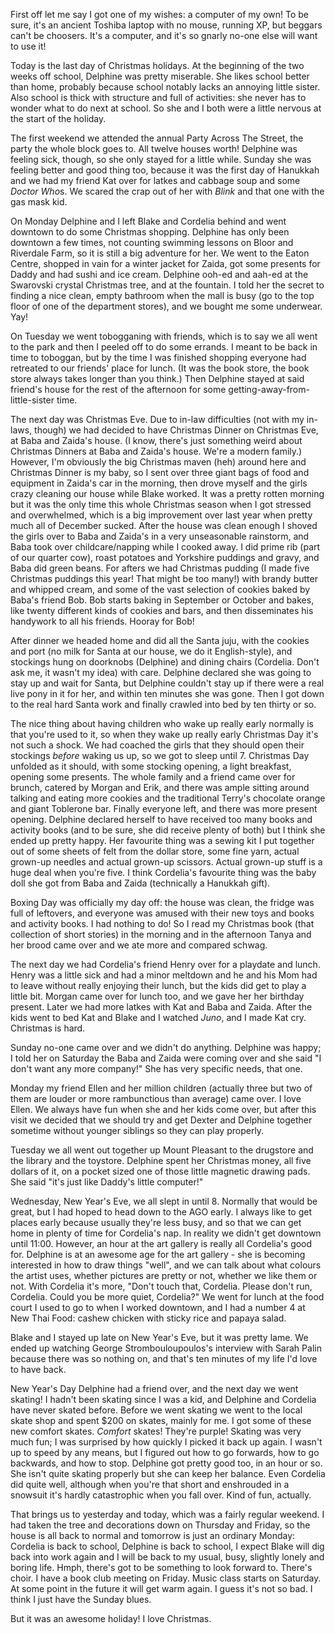 <!--
.. title: Christmas Retrospective, 2008
.. date: 2009-01-04 22:30:49
.. author: Amy Brown
-->

First off let me say I got one of my wishes: a computer of my
own!  To be sure, it's an ancient Toshiba laptop with no mouse,
running XP, but beggars can't be choosers.  It's a computer,
and it's so gnarly no-one else will want to use it!

Today is the last day of Christmas holidays.  At the beginning
of the two weeks off school, Delphine was pretty miserable.  She
likes school better than home, probably because school notably
lacks an annoying little sister.  Also school is thick with
structure and full of activities: she never has to wonder what
to do next at school.  So she and I both were a little nervous
at the start of the holiday.

The first weekend we attended the annual Party Across The Street,
the party the whole block goes to.  All twelve houses worth!  Delphine was feeling sick, though, so she only stayed for a little
while.  Sunday she was feeling better and good thing too, because it
was the first day of Hanukkah and we had my friend Kat over
for latkes and cabbage soup and some *Doctor Who*s.  We scared
the crap out of her with *Blink* and that one with the 
gas mask kid.

On Monday Delphine and I left Blake and 
Cordelia behind and went downtown to do some Christmas shopping.  Delphine 
has only been downtown a few times, not counting
swimming lessons on Bloor and Riverdale Farm, so it is still
a big adventure for her.  We went to the Eaton Centre, shopped
in vain for a winter jacket for Zaida, got some presents for
Daddy and had sushi and ice cream.  Delphine ooh-ed and aah-ed
at the Swarovski crystal Christmas tree, and at the fountain.
I told her the secret to finding a nice clean, empty bathroom
when the mall is busy (go to the top floor of one of the 
department stores), and we bought me some underwear.  Yay!

On Tuesday we went tobogganing with friends, which is to say we all
went to the park and then I peeled off to do some errands.
I meant to be back in time to toboggan, but by the time I
was finished shopping everyone had retreated to our friends'
place for lunch.  (It was the book store, the book store always
takes longer than you think.)  Then Delphine stayed at said 
friend's house for the rest of the afternoon for some
getting-away-from-little-sister time.

The next day was Christmas Eve.  Due to in-law difficulties (not
with my in-laws, though) we had decided to have Christmas Dinner on 
Christmas Eve, at Baba and Zaida's house.  (I know, there's just
something weird about Christmas Dinners at Baba and Zaida's
house.  We're a modern family.)  However, I'm obviously the
big Christmas maven (heh) around here and Christmas Dinner
is my baby, so I sent over three giant bags of food and 
equipment in Zaida's car in the morning, then drove myself
and the girls crazy cleaning our house while Blake worked.  It was a
pretty rotten morning but it was the only time this whole
Christmas season when I got stressed and overwhelmed, which
is a big improvement over last year when pretty much all of
December sucked.  After the house was clean enough I shoved
the girls over to Baba and Zaida's in a very unseasonable 
rainstorm, and Baba took over childcare/napping while I
cooked away.  I did prime rib (part of our quarter cow), roast
potatoes and Yorkshire puddings and gravy, and Baba did green beans.
For afters we had Christmas pudding (I made five Christmas 
puddings this year!  That might be too many!) with brandy
butter and whipped cream, and some of the vast selection of
cookies baked by Baba's friend Bob.  Bob starts baking in 
September or October and bakes, like twenty different kinds of
cookies and bars, and then disseminates his handywork to all
his friends.  Hooray for Bob!

After dinner we headed home and did all the Santa juju, with
the cookies and port (no milk for Santa at our house, we do it
English-style), and stockings hung
on doorknobs (Delphine) and dining chairs (Cordelia. Don't ask
me, it wasn't my idea) with care.  Delphine declared she was going to stay
up and wait for Santa, but Delphine couldn't stay up if there 
were a real live pony in it for her, and within ten minutes
she was gone.  Then I got down to the real hard Santa work
and finally crawled into bed by ten thirty or so.

The nice thing about having children who wake up really early
normally is that you're used to it, so when they wake up
really early Christmas Day it's not such a shock.  We had
coached the girls that they should open their stockings
*before* waking us up, so we got to sleep until 7.  Christmas
Day unfolded as it should, with some stocking opening, a light
breakfast, opening some presents.  The whole family and 
a friend came over for brunch, catered by Morgan and Erik, 
and there was ample sitting around talking and eating more
cookies and the traditional Terry's chocolate orange and
giant Toblerone bar.  Finally everyone left, and there was
more present opening.  Delphine declared herself to have
received too many books and activity books (and to be
sure, she did receive plenty of both) but I think she
ended up pretty happy.  Her favourite thing was a sewing kit
I put together out of some sheets of felt from the dollar
store, some fine yarn, actual grown-up needles and actual
grown-up scissors.  Actual grown-up stuff is a huge deal
when you're five.  I think Cordelia's favourite thing was
the baby doll she got from Baba and Zaida (technically
a Hanukkah gift).

Boxing Day was officially my day off: the house was clean,
the fridge was full of leftovers, and everyone was amused with
their new toys and books and activity books.  I had nothing
to do!  So I read my Christmas book (that collection of short
stories) in the morning and in the afternoon Tanya and her
brood came over and we ate more and compared schwag.

The next day we had Cordelia's friend Henry over for a
playdate and lunch.  Henry was a little sick and had a
minor meltdown and he and his Mom had to leave without
really enjoying their lunch, but the kids did get to play
a little bit.   Morgan came over for lunch too, and we
gave her her birthday present.  Later we had more latkes
with Kat and Baba and Zaida.  After the kids went to bed
Kat and Blake and I watched *Juno*, and I made Kat cry.
Christmas is hard.

Sunday no-one came over and we didn't do anything.  Delphine
was happy; I told her on Saturday the Baba and Zaida were
coming over and she said "I don't want any more company!"  She 
has very specific needs, that one.

Monday my friend Ellen and her million children (actually
three but two of them are louder or more rambunctious than
average) came over.  I love Ellen.  We always have fun when
she and her kids come over, but after this visit we decided that we
should try and get Dexter and Delphine together sometime
without younger siblings so they can play properly.

Tuesday we all went out together up Mount Pleasant to the
drugstore and the library and the toystore.  Delphine spent
her Christmas money, all five dollars of it, on a pocket
sized one of those little magnetic drawing pads.  She said
"it's just like Daddy's little computer!"

Wednesday, New Year's Eve, we all slept in until 8.  Normally
that would be great, but I had hoped to head down to the AGO
early.  I always like to get places early because usually 
they're less busy, and so that we can get home in plenty of time
for Cordelia's nap.  In reality we didn't get downtown until
11:00.  However, an hour at the art gallery is really all 
Cordelia's good for.  Delphine is at an awesome age for the
art gallery - she is becoming interested in how to draw
things "well", and we can talk about what colours the artist
uses, whether pictures are pretty or not, whether we like
them or not.  With Cordelia it's more, "Don't touch
that, Cordelia.  Please don't run, Cordelia.  Could you
be more quiet, Cordelia?"  We went for lunch at the food
court I used to go to when I worked downtown, and I had
a number 4 at New Thai Food: cashew chicken with sticky rice and papaya
salad.

Blake and I stayed up late on New Year's Eve, but it 
was pretty lame.  We ended up watching George Strombouloupoulos's
interview with Sarah Palin because there was so nothing on,
and that's ten minutes of my life I'd love to have
back.  

New Year's Day Delphine had a friend over, and the
next day we went skating!  I hadn't been skating since I
was a kid, and Delphine and Cordelia have never skated before.  Before
we went skating we went to the local skate shop and spent
$200 on skates, mainly for me.  I got some of these
new comfort skates.  *Comfort* skates!  They're purple!  Skating 
was very much
fun; I was surprised by how quickly I picked it back up
again.  I wasn't up to speed by any means, but I figured out
how to go forwards, how to go backwards, and how to stop.  Delphine 
got pretty good too, in an hour or so.  She isn't
quite skating properly but she can keep her balance.  Even
Cordelia did quite well, although when you're that short
and enshrouded in a snowsuit it's hardly catastrophic when
you fall over.  Kind of fun, actually.

That brings us to yesterday and today, which was a fairly
regular weekend.  I had taken the tree and decorations down
on Thursday and Friday, so the house is all back to normal
and tomorrow is just an ordinary Monday: Cordelia is back to
school, Delphine is back to school, I expect Blake will dig
back into work again and I will be back to my usual, busy,
slightly lonely and boring life.  Hmph, there's got to be
something to look forward to.  There's choir.  I have
a book club meeting on Friday.  Music class starts on
Saturday.  At some point in the future it will get warm again.
I guess it's not so bad.  I think I just have the Sunday 
blues.

But it was an awesome holiday!  I love Christmas.


